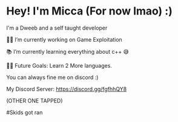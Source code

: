 # Hey! I'm Micca (For now lmao) :)

I'm a Dweeb and a self taught developer


👨‍💻 I’m currently working on Game Exploitation

📚 I’m currently learning everything about c++ 😅

💪🏼 Future Goals: Learn 2 More languages.


You can always fine me on discord :)

My Discord Server:
https://discord.gg/fgfhhQY8

(OTHER ONE TAPPED)


#Skids got ran

